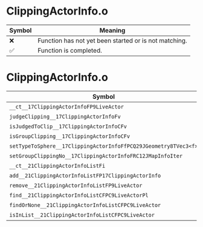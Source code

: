 # ClippingActorInfo.o
| Symbol | Meaning 
| ------------- | ------------- 
| :x: | Function has not yet been started or is not matching. 
| :white_check_mark: | Function is completed. 


# ClippingActorInfo.o
| Symbol | Decompiled? |
| ------------- | ------------- |
| `__ct__17ClippingActorInfoFP9LiveActor` | :white_check_mark: |
| `judgeClipping__17ClippingActorInfoFv` | :white_check_mark: |
| `isJudgedToClip__17ClippingActorInfoCFv` | :white_check_mark: |
| `isGroupClipping__17ClippingActorInfoCFv` | :white_check_mark: |
| `setTypeToSphere__17ClippingActorInfoFfPCQ29JGeometry8TVec3<f>` | :white_check_mark: |
| `setGroupClippingNo__17ClippingActorInfoFRC12JMapInfoIter` | :x: |
| `__ct__21ClippingActorInfoListFi` | :white_check_mark: |
| `add__21ClippingActorInfoListFP17ClippingActorInfo` | :white_check_mark: |
| `remove__21ClippingActorInfoListFP9LiveActor` | :x: |
| `find__21ClippingActorInfoListCFPC9LiveActorPl` | :white_check_mark: |
| `findOrNone__21ClippingActorInfoListCFPC9LiveActor` | :x: |
| `isInList__21ClippingActorInfoListCFPC9LiveActor` | :white_check_mark: |
